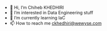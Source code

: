 - 👋 Hi, I’m Chiheb KHEDHIRI
- 👀 I’m interested in Data Engineering stuff
- 🌱 I’m currently learning IaC
- 📫 How to reach me <ckhedhiri@wewyse.com>
